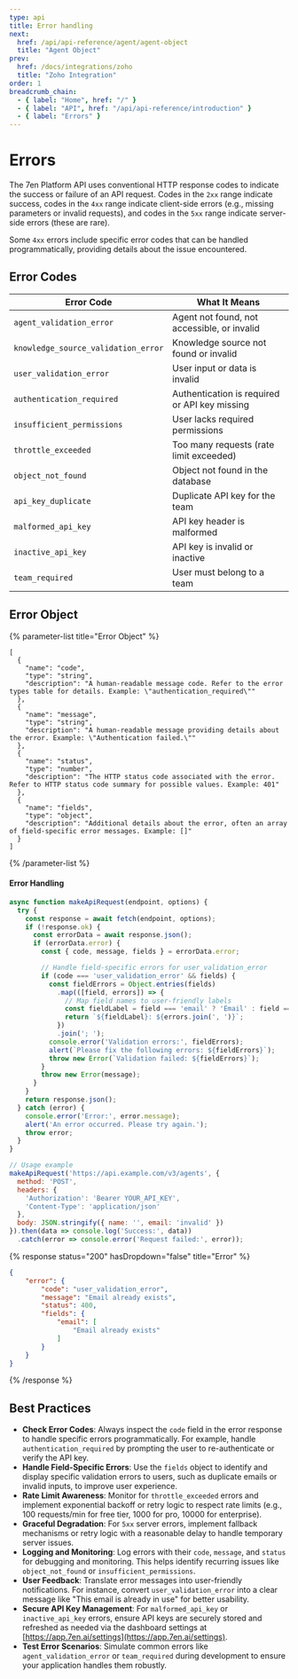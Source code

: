```yaml
---
type: api
title: Error handling
next: 
  href: /api/api-reference/agent/agent-object
  title: "Agent Object"
prev: 
  href: /docs/integrations/zoho
  title: "Zoho Integration"
order: 1
breadcrumb_chain:
  - { label: "Home", href: "/" }
  - { label: "API", href: "/api/api-reference/introduction" }
  - { label: "Errors" }
---
```


# Errors

The 7en Platform API uses conventional HTTP response codes to indicate the success or failure of an API request. Codes in the `2xx` range indicate success, codes in the `4xx` range indicate client-side errors (e.g., missing parameters or invalid requests), and codes in the `5xx` range indicate server-side errors (these are rare).

Some `4xx` errors include specific error codes that can be handled programmatically, providing details about the issue encountered.

## Error Codes

| Error Code                        | What It Means                                      |
|------------------------------------|----------------------------------------------------|
| `agent_validation_error`             | Agent not found, not accessible, or invalid        |
| `knowledge_source_validation_error`  | Knowledge source not found or invalid              |
| `user_validation_error`              | User input or data is invalid                      |
| `authentication_required`            | Authentication is required or API key missing      |
| `insufficient_permissions`           | User lacks required permissions                    |
| `throttle_exceeded`                  | Too many requests (rate limit exceeded)            |
| `object_not_found`                   | Object not found in the database                   |
| `api_key_duplicate`                  | Duplicate API key for the team                     |
| `malformed_api_key`                  | API key header is malformed                        |
| `inactive_api_key`                   | API key is invalid or inactive                     |
| `team_required`                     | User must belong to a team                         |

## Error Object

{% parameter-list title="Error Object" %}
```
[
  {
    "name": "code",
    "type": "string",
    "description": "A human-readable message code. Refer to the error types table for details. Example: \"authentication_required\""
  },
  {
    "name": "message",
    "type": "string",
    "description": "A human-readable message providing details about the error. Example: \"Authentication failed.\""
  },
  {
    "name": "status",
    "type": "number",
    "description": "The HTTP status code associated with the error. Refer to HTTP status code summary for possible values. Example: 401"
  },
  {
    "name": "fields",
    "type": "object",
    "description": "Additional details about the error, often an array of field-specific error messages. Example: []"
  }
]
```
{% /parameter-list %}

#### Error Handling

```javascript
async function makeApiRequest(endpoint, options) {
  try {
    const response = await fetch(endpoint, options);
    if (!response.ok) {
      const errorData = await response.json();
      if (errorData.error) {
        const { code, message, fields } = errorData.error;

        // Handle field-specific errors for user_validation_error
        if (code === 'user_validation_error' && fields) {
          const fieldErrors = Object.entries(fields)
            .map(([field, errors]) => {
              // Map field names to user-friendly labels
              const fieldLabel = field === 'email' ? 'Email' : field === 'name' ? 'Name' : field;
              return `${fieldLabel}: ${errors.join(', ')}`;
            })
            .join('; ');
          console.error('Validation errors:', fieldErrors);
          alert(`Please fix the following errors: ${fieldErrors}`);
          throw new Error(`Validation failed: ${fieldErrors}`);
        }
        throw new Error(message);
      }
    }
    return response.json();
  } catch (error) {
    console.error('Error:', error.message);
    alert('An error occurred. Please try again.');
    throw error;
  }
}

// Usage example
makeApiRequest('https://api.example.com/v3/agents', {
  method: 'POST',
  headers: {
    'Authorization': 'Bearer YOUR_API_KEY',
    'Content-Type': 'application/json'
  },
  body: JSON.stringify({ name: '', email: 'invalid' })
}).then(data => console.log('Success:', data))
  .catch(error => console.error('Request failed:', error));
```

{% response status="200" hasDropdown="false" title="Error" %}
```json
{
    "error": {
        "code": "user_validation_error",
        "message": "Email already exists",
        "status": 400,
        "fields": {
            "email": [
                "Email already exists"
            ]
        }
    }
}
```
{% /response %}

## Best Practices

- **Check Error Codes**: Always inspect the `code` field in the error response to handle specific errors programmatically. For example, handle `authentication_required` by prompting the user to re-authenticate or verify the API key.
- **Handle Field-Specific Errors**: Use the `fields` object to identify and display specific validation errors to users, such as duplicate emails or invalid inputs, to improve user experience.
- **Rate Limit Awareness**: Monitor for `throttle_exceeded` errors and implement exponential backoff or retry logic to respect rate limits (e.g., 100 requests/min for free tier, 1000 for pro, 10000 for enterprise).
- **Graceful Degradation**: For `5xx` server errors, implement fallback mechanisms or retry logic with a reasonable delay to handle temporary server issues.
- **Logging and Monitoring**: Log errors with their `code`, `message`, and `status` for debugging and monitoring. This helps identify recurring issues like `object_not_found` or `insufficient_permissions`.
- **User Feedback**: Translate error messages into user-friendly notifications. For instance, convert `user_validation_error` into a clear message like "This email is already in use" for better usability.
- **Secure API Key Management**: For `malformed_api_key` or `inactive_api_key` errors, ensure API keys are securely stored and refreshed as needed via the dashboard settings at [https://app.7en.ai/settings](https://app.7en.ai/settings).
- **Test Error Scenarios**: Simulate common errors like `agent_validation_error` or `team_required` during development to ensure your application handles them robustly.
